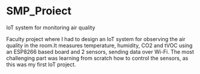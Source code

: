 # SMP_Proiect
IoT system for monitoring air quality

Faculty project where I had to design an IoT system for observing the air quality in the room.It measures temperature, humidity, CO2 and tVOC using an ESP8266 based board and 2 sensors, sending data over Wi-Fi. The most challenging part was learning from scratch how to control the sensors, as this was my first IoT project.
